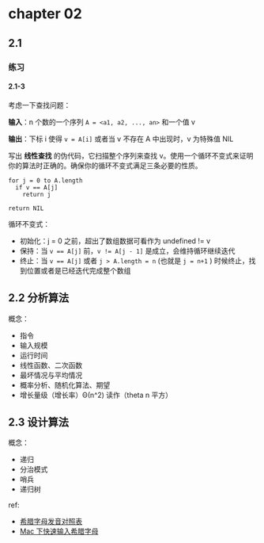# chapter 02

## 2.1

### 练习

#### 2.1-3

考虑一下查找问题：

**输入**：n 个数的一个序列 `A = <a1, a2, ..., an>` 和一个值 v

**输出**：下标 i 使得 `v = A[i]` 或者当 v 不存在 A 中出现时，v 为特殊值 NIL

写出 **线性查找** 的伪代码，它扫描整个序列来查找 v。使用一个循环不变式来证明你的算法时正确的。确保你的循环不变式满足三条必要的性质。

```
for j = 0 to A.length
  if v == A[j]
    return j

return NIL
```

循环不变式：

- 初始化：j = 0 之前，超出了数组数据可看作为 undefined != v
- 保持：当 `v == A[j]` 前，`v != A[j - 1]` 是成立，会维持循环继续迭代
- 终止：当 `v == A[j]` 或者 `j > A.length = n` (也就是 `j = n+1` ) 时候终止，找到位置或者是已经迭代完成整个数组

## 2.2 分析算法

概念：
- 指令
- 输入规模
- 运行时间
- 线性函数、二次函数
- 最坏情况与平均情况
- 概率分析、随机化算法、期望
- 增长量级（增长率）Θ(n^2) 读作（theta n 平方）

## 2.3 设计算法

概念：
- 递归
- 分治模式
- 哨兵
- 递归树

ref:
- [希腊字母发音对照表](http://www.cella.cn/zzzl/zs/03.htm)
- [Mac 下快速输入希腊字母](https://www.v2ex.com/t/446387)
